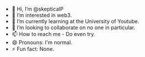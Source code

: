 - 👋 Hi, I’m @skepticalP
- 👀 I’m interested in web3.
- 🌱 I’m currently learning at the University of Youtube.
- 💞️ I’m looking to collaborate on no one in particular.
- 📫 How to reach me - Do even try.
- 😄 Pronouns: I'm normal.
- ⚡ Fun fact: None.

<!---
skepticalP/skepticalP is a ✨ special ✨ repository because its `README.md` (this file) appears on your GitHub profile.
You can click the Preview link to take a look at your changes.
--->
